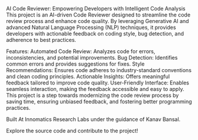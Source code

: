 AI Code Reviewer: Empowering Developers with Intelligent Code Analysis
This project is an AI-driven Code Reviewer designed to streamline the code review process and enhance code quality. By leveraging Generative AI and advanced Natural Language Processing (NLP) techniques, it provides developers with actionable feedback on coding style, bug detection, and adherence to best practices.

Features:
Automated Code Review: Analyzes code for errors, inconsistencies, and potential improvements.
Bug Detection: Identifies common errors and provides suggestions for fixes.
Style Recommendations: Ensures code adheres to industry-standard conventions and clean coding principles.
Actionable Insights: Offers meaningful feedback tailored to improve code quality.
User-Friendly Interface: Enables seamless interaction, making the feedback accessible and easy to apply.
This project is a step towards modernizing the code review process by saving time, ensuring unbiased feedback, and fostering better programming practices.

Built At
Innomatics Research Labs under the guidance of Kanav Bansal.

Explore the source code and contribute to the project!

